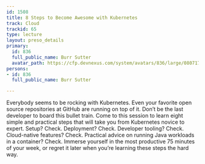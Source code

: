 ```yaml
---
id: 1508
title: 8 Steps to Become Awesome with Kubernetes
track: Cloud
trackid: 65
type: lecture
layout: preso_details
primary:
  id: 836
  full_public_name: Burr Sutter
  avatar_path: https://cfp.devnexus.com/system/avatars/836/large/080717_BURRSUTTER_HEADSHOT_6INX6IN_300DPI.JPG?1506781615
persons:
- id: 836
  full_public_name: Burr Sutter

---
```

Everybody seems to be rocking with Kubernetes. Even your favorite open source repositories at GitHub are running on top of it. Don’t be the last developer to board this bullet train. Come to this session to learn eight simple and practical steps that will take you from Kubernetes novice to expert. Setup? Check. Deployment? Check. Developer tooling? Check. Cloud-native features? Check. Practical advice on running Java workloads in a container? Check. Immerse yourself in the most productive 75 minutes of your week, or regret it later when you’re learning these steps the hard way.